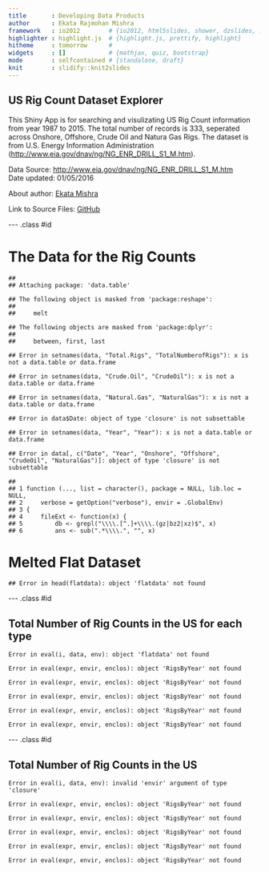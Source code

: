 ```yaml
---
title       : Developing Data Products
author      : Ekata Rajmohan Mishra
framework   : io2012        # {io2012, html5slides, shower, dzslides, ...}
highlighter : highlight.js  # {highlight.js, prettify, highlight}
hitheme     : tomorrow      # 
widgets     : []            # {mathjax, quiz, bootstrap}
mode        : selfcontained # {standalone, draft}
knit        : slidify::knit2slides
---
```



## US Rig Count Dataset Explorer  

This Shiny App is for searching and visulizating US Rig Count information from year 1987 to 2015. The total number of records is 333, seperated across Onshore, Offshore, Crude Oil and Natura Gas Rigs.
The dataset is from U.S. Energy Information Administration (http://www.eia.gov/dnav/ng/NG_ENR_DRILL_S1_M.htm).  

Data Source: http://www.eia.gov/dnav/ng/NG_ENR_DRILL_S1_M.htm  
Date updated: 01/05/2016
  
About author: [Ekata Mishra](https://www.linkedin.com/in/ekata-mishra-09821053/)

Link to Source Files: [GitHub](https://github.com/ekata-mishra/Developing-Data-Products)

--- .class #id 

# The Data for the Rig Counts

```
## 
## Attaching package: 'data.table'
```

```
## The following object is masked from 'package:reshape':
## 
##     melt
```

```
## The following objects are masked from 'package:dplyr':
## 
##     between, first, last
```

```
## Error in setnames(data, "Total.Rigs", "TotalNumberofRigs"): x is not a data.table or data.frame
```

```
## Error in setnames(data, "Crude.Oil", "CrudeOil"): x is not a data.table or data.frame
```

```
## Error in setnames(data, "Natural.Gas", "NaturalGas"): x is not a data.table or data.frame
```

```
## Error in data$Date: object of type 'closure' is not subsettable
```

```
## Error in setnames(data, "Year", "Year"): x is not a data.table or data.frame
```

```
## Error in data[, c("Date", "Year", "Onshore", "Offshore", "CrudeOil", "NaturalGas")]: object of type 'closure' is not subsettable
```

```
##                                                                      
## 1 function (..., list = character(), package = NULL, lib.loc = NULL, 
## 2     verbose = getOption("verbose"), envir = .GlobalEnv)            
## 3 {                                                                  
## 4     fileExt <- function(x) {                                       
## 5         db <- grepl("\\\\.[^.]+\\\\.(gz|bz2|xz)$", x)              
## 6         ans <- sub(".*\\\\.", "", x)
```
# Melted Flat Dataset


```
## Error in head(flatdata): object 'flatdata' not found
```

--- .class #id 

## Total Number of Rig Counts in the US for each type


```
Error in eval(i, data, env): object 'flatdata' not found
```

```
Error in eval(expr, envir, enclos): object 'RigsByYear' not found
```

```
Error in eval(expr, envir, enclos): object 'RigsByYear' not found
```

```
Error in eval(expr, envir, enclos): object 'RigsByYear' not found
```

```
Error in eval(expr, envir, enclos): object 'RigsByYear' not found
```

```
Error in eval(expr, envir, enclos): object 'RigsByYear' not found
```

--- .class #id 

## Total Number of Rig Counts in the US


```
Error in eval(i, data, env): invalid 'envir' argument of type 'closure'
```

```
Error in eval(expr, envir, enclos): object 'RigsByYear' not found
```

```
Error in eval(expr, envir, enclos): object 'RigsByYear' not found
```

```
Error in eval(expr, envir, enclos): object 'RigsByYear' not found
```

```
Error in eval(expr, envir, enclos): object 'RigsByYear' not found
```

```
Error in eval(expr, envir, enclos): object 'RigsByYear' not found
```


